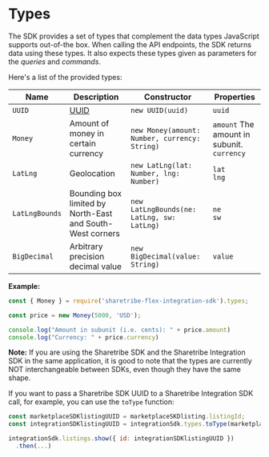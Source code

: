 # Types

The SDK provides a set of types that complement the data types
JavaScript supports out-of-the box. When calling the API endpoints,
the SDK returns data using these types. It also expects these types
given as parameters for the *queries* and *commands*.

Here's a list of the provided types:

| Name | Description | Constructor | Properties |
| ---- | ----------- | ----------- | ---------- |
| `UUID` | [UUID](https://en.wikipedia.org/wiki/Universally_unique_identifier) | `new UUID(uuid)` | `uuid`<br /> |
| `Money` | Amount of money in certain currency | `new Money(amount: Number, currency: String)` | `amount` The amount in subunit.<br />`currency`<br /> |
| `LatLng` | Geolocation | `new LatLng(lat: Number, lng: Number)` | `lat`<br />`lng`<br /> |
| `LatLngBounds` | Bounding box limited by North-East and South-West corners | `new LatLngBounds(ne: LatLng, sw: LatLng)` | `ne`<br />`sw`<br /> |
| `BigDecimal` | Arbitrary precision decimal value | `new BigDecimal(value: String)` | `value` |

**Example:**

```js
const { Money } = require('sharetribe-flex-integration-sdk').types;

const price = new Money(5000, 'USD');

console.log("Amount in subunit (i.e. cents): " + price.amount)
console.log("Currency: " + price.currency)
```

**Note:** If you are using the Sharetribe SDK and the Sharetribe Integration SDK 
in the same application, it is good to note that the types are currently 
NOT interchangeable between SDKs, even though they have the same shape. 

If you want to pass a Sharetribe SDK UUID to a Sharetribe Integration SDK
call, for example, you can use the `toType` function:

```js
const marketplaceSDKlistingUUID = marketplaceSKDlisting.listingId;
const integrationSDKlistingUUID = integrationSdk.types.toType(marketplaceSDKlistingUUID);

integrationSdk.listings.show({ id: integrationSDKlistingUUID })
  .then(...)
```